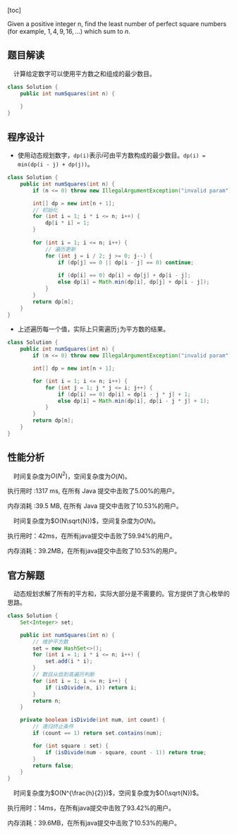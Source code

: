 [toc]

Given a positive integer n, find the least number of perfect square numbers (for example, $1, 4, 9, 16, \dots$) which sum to $n$.



## 题目解读

&emsp;计算给定数字可以使用平方数之和组成的最少数目。

```java
class Solution {
    public int numSquares(int n) {
        
    }
}
```

## 程序设计

* 使用动态规划数字，`dp(i)`表示$i$可由平方数构成的最少数目。`dp(i) = min(dp(i - j) + dp(j))`。

```java
class Solution {
    public int numSquares(int n) {
        if (n <= 0) throw new IllegalArgumentException("invalid param");

        int[] dp = new int[n + 1];
        // 初始化
        for (int i = 1; i * i <= n; i++) {
            dp[i * i] = 1;
        }
        
        for (int i = 1; i <= n; i++) {
            // 遍历更新
            for (int j = i / 2; j >= 0; j--) {
                if (dp[j] == 0 || dp[i - j] == 0) continue;
                
                if (dp[i] == 0) dp[i] = dp[j] + dp[i - j];
                else dp[i] = Math.min(dp[i], dp[j] + dp[i - j]);
            }
        }
        return dp[n];
    }
}
```

* 上述遍历每一个值，实际上只需遍历`j`为平方数的结果。

```java
class Solution {
    public int numSquares(int n) {
        if (n <= 0) throw new IllegalArgumentException("invalid param");

        int[] dp = new int[n + 1];

        for (int i = 1; i <= n; i++) {
            for (int j = 1; j * j <= i; j++) {
                if (dp[i] == 0) dp[i] = dp[i - j * j] + 1;
                else dp[i] = Math.min(dp[i], dp[i - j * j] + 1);
            }
        }
        return dp[n];
    }
}
```

## 性能分析

&emsp;时间复杂度为$O(N^2)$，空间复杂度为$O(N)$。

执行用时 :1317 ms, 在所有 Java 提交中击败了5.00%的用户。

内存消耗 :39.5 MB, 在所有 Java 提交中击败了10.53%的用户。

&emsp;时间复杂度为$O(N\sqrt{N})$，空间复杂度为$O(N)$。

执行用时：42ms，在所有java提交中击败了59.94%的用户。

内存消耗：39.2MB，在所有java提交中击败了10.53%的用户。

## 官方解题

&emsp;动态规划求解了所有的平方和，实际大部分是不需要的。官方提供了贪心枚举的思路。

```java
class Solution {
    Set<Integer> set;

    public int numSquares(int n) {
        // 维护平方数
        set = new HashSet<>();
        for (int i = 1; i * i <= n; i++) {
            set.add(i * i);
        }
		// 数目从低到高遍历判断
        for (int i = 1; i <= n; i++) {
            if (isDivide(n, i)) return i;
        }
        return n;
    }

    private boolean isDivide(int num, int count) {
        // 递归终止条件
        if (count == 1) return set.contains(num);

        for (int square : set) {
            if (isDivide(num - square, count - 1)) return true;
        }
        return false;
    }
}
```

&emsp;时间复杂度为$O(N^{\frac{h}{2}})$，空间复杂度为$O(\sqrt{N})$。

执行用时：14ms，在所有java提交中击败了93.42%的用户。

内存消耗：39.6MB，在所有java提交中击败了10.53%的用户。
